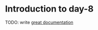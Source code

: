 # Introduction to day-8

TODO: write [great documentation](http://jacobian.org/writing/what-to-write/)
